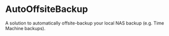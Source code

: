 # AutoOffsiteBackup
A solution to automatically offsite-backup your local NAS backup (e.g. Time Machine backups).
